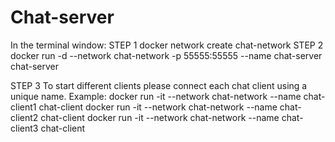 # Chat-server

In the terminal window:
STEP 1
docker network create chat-network
STEP 2
docker run -d --network chat-network -p 55555:55555 --name chat-server chat-server


STEP 3
To start different clients please connect each chat client using a unique name.
Example:
docker run -it --network chat-network --name chat-client1 chat-client
docker run -it --network chat-network --name chat-client2 chat-client
docker run -it --network chat-network --name chat-client3 chat-client
